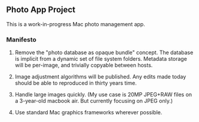 
## Photo App Project

This is a work-in-progress Mac photo management app.

### Manifesto

1. Remove the "photo database as opaque bundle" concept. The database
is implicit from a dynamic set of file system folders. Metadata storage
will be per-image, and trivially copyable between hosts.

2. Image adjustment algorithms will be published. Any edits made today
should be able to reproduced in thirty years time.

3. Handle large images quickly. (My use case is 20MP JPEG+RAW files on
a 3-year-old macbook air. But currently focusing on JPEG only.)

4. Use standard Mac graphics frameworks wherever possible.
